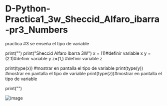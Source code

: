 # D-Python-Practica1_3w_Sheccid_Alfaro_ibarra-pr3_Numbers
practica #3 se enseña el tipo de variable

print("")
print("Sheccid Alfaro Ibarra 3W")
x = (1)#definir variable x
y = (2.1)#definir variable y
z=(1,) #definir variable z

print(type(x)) #mostrar en pantalla el tipo de variable
print(type(y)) #mostrar en pantalla el tipo de variable
print(type(z))#mostrar en pantalla el tipo de variable

print("")


![image](https://github.com/user-attachments/assets/8cadbbce-471a-483e-8629-36869a2fcc5e)
